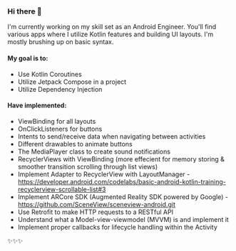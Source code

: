 ### Hi there 🌸 

I'm currently working on my skill set as an Android Engineer. You'll find various apps where I utilize Kotlin features and building UI layouts. I'm mostly brushing up on basic syntax. 

#### My goal is to:

- Use Kotlin Coroutines
- Utilize Jetpack Compose in a project
- Utilize Dependency Injection


#### Have implemented: 
- ViewBinding for all layouts
- OnClickListeners for buttons
- Intents to send/receive data when navigating between activities
- Different drawables to animate buttons
- The MediaPlayer class to create sound notifications
- RecyclerViews with ViewBinding (more effecient for memory storing & smoother transition scrolling through list views)
- Implement Adapter to RecyclerView with LayoutManager - 
  https://developer.android.com/codelabs/basic-android-kotlin-training-recyclerview-scrollable-list#3
- Implement ARCore SDK (Augmented Reality SDK powered by Google) - https://github.com/SceneView/sceneview-android.git
- Use Retrofit to make HTTP requests to a RESTful API
- Understand what a Model-view-viewmodel (MVVM) is and implement it
- Implement proper callbacks for lifecycle handling within the Activity

✨✨✨


<!--
**lamalice/lamalice** is a ✨ _special_ ✨ repository because its `README.md` (this file) appears on your GitHub profile.

Here are some ideas to get you started:

- 🔭 I’m currently working on ...
- 🌱 I’m currently learning ...
- 👯 I’m looking to collaborate on ...
- 🤔 I’m looking for help with ...
- 💬 Ask me about ...
- 📫 How to reach me: ...
- 😄 Pronouns: ...
- ⚡ Fun fact: ...
-->
